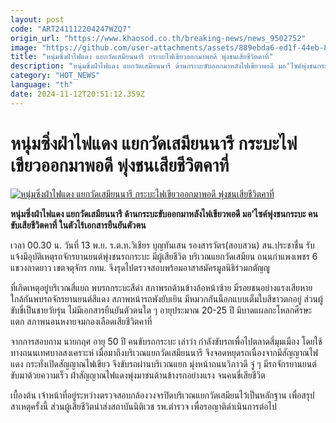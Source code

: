 ```yaml
---
layout: post
code: "ART241112204247WZQ7"
origin_url: "https://www.khaosod.co.th/breaking-news/news_9502752"
image: "https://github.com/user-attachments/assets/889ebda6-ed1f-44eb-8b36-6c696716b948"
title: "หนุ่มซิ่งฝ่าไฟแดง แยกวัดเสมียนนารี กระบะไฟเขียวออกมาพอดี พุ่งชนเสียชีวิตคาที่"
description: "หนุ่มซิ่งฝ่าไฟแดง แยกวัดเสมียนนารี ด้านกระบะขับออกมาหลังไฟเขียวพอดี มอ'ไซค์พุ่งชนกระบะ คนขับเสียชีวิตคาที่ ในตัวไร้เอกสารยืนยันตัวตน"
category: "HOT_NEWS"
language: "th"
date: 2024-11-12T20:51:12.359Z
---
```


# หนุ่มซิ่งฝ่าไฟแดง แยกวัดเสมียนนารี กระบะไฟเขียวออกมาพอดี พุ่งชนเสียชีวิตคาที่

[![หนุ่มซิ่งฝ่าไฟแดง แยกวัดเสมียนนารี กระบะไฟเขียวออกมาพอดี พุ่งชนเสียชีวิตคาที่](https://www.khaosod.co.th/wpapp/uploads/2024/11/wat-samian.jpg "หนุ่มซิ่งฝ่าไฟแดง แยกวัดเสมียนนารี กระบะไฟเขียวออกมาพอดี พุ่งชนเสียชีวิตคาที่")](https://www.khaosod.co.th/wpapp/uploads/2024/11/wat-samian.jpg)

**หนุ่มซิ่งฝ่าไฟแดง แยกวัดเสมียนนารี ด้านกระบะขับออกมาหลังไฟเขียวพอดี มอ’ไซค์พุ่งชนกระบะ คนขับเสียชีวิตคาที่ ในตัวไร้เอกสารยืนยันตัวตน**

เวลา 00.30 น. วันที่ 13 พ.ย. ร.ต.ท.วิเชียร บุญทันเสน รองสารวัตร(สอบสวน) สน.ประชาชื่น รับแจ้งมีอุบัติเหตุรถจักรยานยนต์พุ่งชนรถกระบะ มีผู้เสียชีวิต บริเวณแยกวัดเสมียน ถนนกำแพงเพชร 6 แขวงลาดยาว เขตจตุจักร กทม. จึงรุดไปตรวจสอบพร้อมอาสาสมัครมูลนิธิร่วมกตัญญู

ที่เกิดเหตุอยู่บริเวณสี่แยก พบรถกระบะสีดำ สภาพรถด้านข้างล้อหน้าซ้าย มีรอยชนอย่างแรงเสียหาย ใกล้กันพบรถจักรยานยนต์สีแดง สภาพหน้ารถพังยับเยิน มีหมวกกันน็อกแบบเต็มใบสีขาวตกอยู่ ส่วนผู้ขับขี่เป็นชายวัยรุ่น ไม่มีเอกสารยืนยันตัวตนใด ๆ อายุประมาณ 20-25 ปี มีบาดแผลกะโหลกศีรษะแตก สภาพนอนหงายจมกองเลือดเสียชีวิตคาที่

จากการสอบถาม นายกฤศ อายุ 50 ปี คนขับรถกระบะ เล่าว่า กำลังขับรถเพื่อไปตลาดสี่มุมเมือง โดยใช้ทางถนนเทศบาลสงเคราะห์ เมื่อมาถึงบริเวณแยกวัดเสมียนนารี จึงจอดหยุดรถเนื่องจากมีสัญญาณไฟแดง กระทั่งเปิดสัญญาณไฟเขียว จึงขับรถผ่านบริเวณแยก มุ่งหน้าถนนวิภาวดี จู่ ๆ มีรถจักรยานยนต์ขับมาด้วยความเร็ว ฝ่าสัญญาณไฟแดงพุ่งมาชนด้านข้างรถอย่างแรง จนคนขี่เสียชีวิต

เบื้องต้น เจ้าหน้าที่อยู่ระหว่างตรวจสอบกล้องวงจรปิดบริเวณแยกวัดเสมียนไว้เป็นหลักฐาน เพื่อสรุปสาเหตุครั้งนี้ ส่วนผู้เสียชีวิตนำส่งสถาบันนิติเวช รพ.ตำรวจ เพื่อรอญาติดำเนินการต่อไป